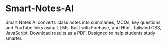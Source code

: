 # Smart-Notes-AI
Smart Notes AI converts class notes into summaries, MCQs, key questions, and YouTube links using LLMs. Built with Firebase, and Html, Tailwind CSS, JavaScript. Download results as a PDF. Designed to help students study smarter.
